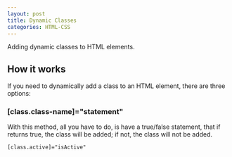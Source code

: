 ```yaml
---
layout: post
title: Dynamic Classes
categories: HTML-CSS
---
```


Adding dynamic classes to HTML elements.

## How it works

If you need to dynamically add a class to an HTML element, there are three options:

### [class.class-name]="statement"

With this method, all you have to do, is have a true/false statement, that if returns true, the class will be added; if not, the class will not be added.

```html
[class.active]="isActive"
```
